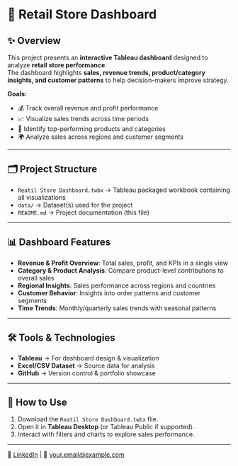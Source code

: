 # 🏬 Retail Store Dashboard  

## ✨ Overview  
This project presents an **interactive Tableau dashboard** designed to analyze **retail store performance**.  
The dashboard highlights **sales, revenue trends, product/category insights, and customer patterns** to help decision-makers improve strategy.  

**Goals:**  
- 💰 Track overall revenue and profit performance  
- 📈 Visualize sales trends across time periods  
- 🛒 Identify top-performing products and categories  
- 🌍 Analyze sales across regions and customer segments  

---

## 🗂 Project Structure  
- `Reatil Store Dashboard.twbx` → Tableau packaged workbook containing all visualizations  
- `data/` → Dataset(s) used for the project
- `README.md` → Project documentation (this file)  

---

## 📊 Dashboard Features  
- **Revenue & Profit Overview**: Total sales, profit, and KPIs in a single view  
- **Category & Product Analysis**: Compare product-level contributions to overall sales  
- **Regional Insights**: Sales performance across regions and countries  
- **Customer Behavior**: Insights into order patterns and customer segments  
- **Time Trends**: Monthly/quarterly sales trends with seasonal patterns  


---

## 🛠 Tools & Technologies  
- **Tableau** → For dashboard design & visualization  
- **Excel/CSV Dataset** → Source data for analysis  
- **GitHub** → Version control & portfolio showcase  

---

## 🚀 How to Use  
1. Download the `Reatil Store Dashboard.twbx` file.  
2. Open it in **Tableau Desktop** (or Tableau Public if supported).  
3. Interact with filters and charts to explore sales performance.  

---

🔗 [LinkedIn](your-linkedin-url) | 📧 your.email@example.com  
